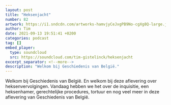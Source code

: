 ```yaml
---
layout: post
title: "Heksenjacht"
number: 82
artwork: https://i1.sndcdn.com/artworks-hamvjyCeJxgPB9No-cgXg8Q-large.jpg
author: Tim
date: 2021-09-13 19:51:41 +0200
categories: podcast
tag: []
embed_player:
  type: soundcloud
  src: https://soundcloud.com/tim-gistelinck/heksenjacht
excerpt_separator: <!--more-->
description: "Welkom bij Geschiedenis van België."
---
```

Welkom bij Geschiedenis van België. En welkom bij deze aflevering over heksenvervolgingen. Vandaag hebben we het over de inquisitie, een heksenhamer, gerechtelijke procedures, tortuur en nog veel meer in deze aflevering van Geschiedenis van België.
